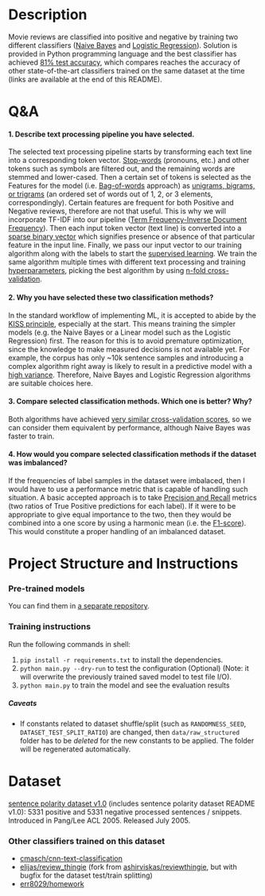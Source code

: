 
# Description
Movie reviews are classified into positive and negative by training two different classifiers ([Naive Bayes](https://en.wikipedia.org/wiki/Naive_Bayes_classifier) and [Logistic Regression](https://en.wikipedia.org/wiki/Logistic_regression)). Solution is provided in Python programming language and the best classifier has achieved [81% test accuracy](https://github.com/Elijas/movie-review-sentiment-polarity-classifier-model), which compares reaches the accuracy of other state-of-the-art classifiers trained on the same dataset at the time (links are available at the end of this README).

# Q&A
#### 1. Describe text processing pipeline you have selected.
The selected text processing pipeline starts by transforming each text line into a corresponding token vector. [Stop-words](https://en.wikipedia.org/wiki/Stop_words) (pronouns, etc.) and other tokens such as symbols are filtered out, and the remaining words are stemmed and lower-cased. Then a certain set of tokens is selected as the Features for the model (i.e. [Bag-of-words](https://en.wikipedia.org/wiki/Bag-of-words_model) approach) as [unigrams, bigrams, or trigrams](https://en.wikipedia.org/wiki/N-gram) (an ordered set of words out of 1, 2, or 3 elements, correspondingly). Certain features are frequent for both Positive and Negative reviews, therefore are not that useful. This is why we will incorporate TF-IDF into our pipeline ([Term Frequency-Inverse Document Frequency](https://en.wikipedia.org/wiki/Tf%E2%80%93idf)). Then each input token vector (text line) is converted into a [sparse binary vector](https://en.wikipedia.org/wiki/Sparse_matrix) which signifies presence or absence of that particular feature in the input line. Finally, we pass our input vector to our training algorithm along with the labels to start the [supervised learning](https://en.wikipedia.org/wiki/Supervised_learning). We train the same algorithm multiple times with different text processing and training [hyperparameters](https://en.wikipedia.org/wiki/Hyperparameter), picking the best algorithm by using [n-fold cross-validation](https://en.wikipedia.org/wiki/Cross-validation_(statistics)).
#### 2. Why you have selected these two classification methods?
In the standard workflow of implementing ML, it is accepted to abide by the [KISS principle](https://en.wikipedia.org/wiki/KISS_principle), especially at the start. This means training the simpler models (e.g. the Naive Bayes or a Linear model such as the Logistic Regression) first. The reason for this is to avoid premature optimization, since the knowledge to make measured decisions is not available yet. For example, the corpus has only ~10k sentence samples and introducing a complex algorithm right away is likely to result in a predictive model with a [high variance](https://en.wikipedia.org/wiki/Bias–variance_tradeoff). Therefore, Naive Bayes and Logistic Regression algorithms are suitable choices here.
#### 3. Compare selected classification methods. Which one is better? Why?
Both algorithms have achieved [very similar cross-validation scores](https://github.com/Elijas/movie-review-sentiment-polarity-classifier-model), so we can consider them equivalent by performance, although Naive Bayes was faster to train.
#### 4. How would you compare selected classification methods if the dataset was imbalanced?
If the frequencies of label samples in the dataset were imbalaced, then I would have to use a performance metric that is capable of handling such situation. A basic accepted approach is to take [Precision and Recall](https://en.wikipedia.org/wiki/Precision_and_recall) metrics (two ratios of True Positive predictions for each label). If it were to be appropriate to give equal importance to the two, then they would be combined into a one score by using a harmonic mean (i.e. the [F1-score](https://en.wikipedia.org/wiki/F1_score)). This would constitute a proper handling of an imbalanced dataset.

# Project Structure and Instructions

### Pre-trained models
You can find them in [a separate repository](https://github.com/Elijas/movie-review-sentiment-polarity-classifier-model). 

### Training instructions

Run the following commands in shell:
1. `pip install -r requirements.txt` to install the dependencies.
1. `python main.py --dry-run` to test the configuration (Optional) (Note: it will overwrite the previously trained saved model to test file I/O).
1. `python main.py` to train the model and see the evaluation results

##### Caveats
- If constants related to dataset shuffle/split (such as `RANDOMNESS_SEED`, `DATASET_TEST_SPLIT_RATIO`) are changed, then `data/raw_structured` folder has to be *deleted* for the new constants to be applied. The folder will be regenerated automatically.

# Dataset
[sentence polarity dataset v1.0](https://www.cs.cornell.edu/people/pabo/movie-review-data/) (includes sentence polarity dataset README v1.0): 5331 positive and 5331 negative processed sentences / snippets. Introduced in Pang/Lee ACL 2005. Released July 2005.

### Other classifiers trained on this dataset
- [cmasch/cnn-text-classification](https://github.com/cmasch/cnn-text-classification)
- [elijas/review_thingie](https://github.com/elijas/review_thingie) (fork from [ashirviskas/reviewthingie](https://github.com/ashirviskas/review_thingie), but with bugfix for the dataset test/train splitting)
- [err8029/homework](https://github.com/err8029/homework)
